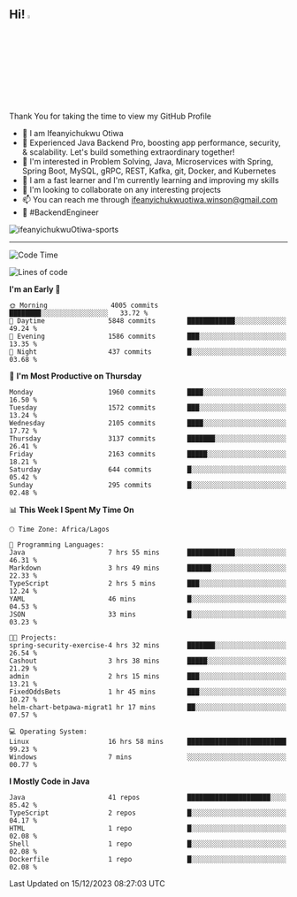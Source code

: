 <!-- BLOG-POST-LIST:START --><!-- BLOG-POST-LIST:END -->

## Hi! <img src="https://media.giphy.com/media/hvRJCLFzcasrR4ia7z/giphy.gif" width="4%"> 

Thank You for taking the time to view my GitHub Profile

- 👋 I am Ifeanyichukwu Otiwa
- 🚀 Experienced Java Backend Pro, boosting app performance, security, & scalability. Let's build something extraordinary together!
- 👀 I'm interested in Problem Solving, Java, Microservices with Spring, Spring Boot, MySQL, gRPC, REST, Kafka, git, Docker, and Kubernetes
- 🌱 I am a fast learner and I'm currently learning and improving my skills
- 💞️ I'm looking to collaborate on any interesting projects
- 📫 You can reach me through ifeanyichukwuotiwa.winson@gmail.com
- 🚀 #BackendEngineer

<p align="left" marginTop="10px"> <img src="https://komarev.com/ghpvc/?username=ifeanyichukwuOtiwa-sports&label=Profile%20views&color=0e75b6&style=for-the-badge" alt="ifeanyichukwuOtiwa-sports" /> </p>

***

<!--START_SECTION:waka-->
![Code Time](http://img.shields.io/badge/Code%20Time-2%2C037%20hrs%2016%20mins-blue)

![Lines of code](https://img.shields.io/badge/From%20Hello%20World%20I%27ve%20Written-4.4%20million%20lines%20of%20code-blue)

**I'm an Early 🐤** 

```text
🌞 Morning                4005 commits        ████████░░░░░░░░░░░░░░░░░   33.72 % 
🌆 Daytime                5848 commits        ████████████░░░░░░░░░░░░░   49.24 % 
🌃 Evening                1586 commits        ███░░░░░░░░░░░░░░░░░░░░░░   13.35 % 
🌙 Night                  437 commits         █░░░░░░░░░░░░░░░░░░░░░░░░   03.68 % 
```
📅 **I'm Most Productive on Thursday** 

```text
Monday                   1960 commits        ████░░░░░░░░░░░░░░░░░░░░░   16.50 % 
Tuesday                  1572 commits        ███░░░░░░░░░░░░░░░░░░░░░░   13.24 % 
Wednesday                2105 commits        ████░░░░░░░░░░░░░░░░░░░░░   17.72 % 
Thursday                 3137 commits        ███████░░░░░░░░░░░░░░░░░░   26.41 % 
Friday                   2163 commits        █████░░░░░░░░░░░░░░░░░░░░   18.21 % 
Saturday                 644 commits         █░░░░░░░░░░░░░░░░░░░░░░░░   05.42 % 
Sunday                   295 commits         █░░░░░░░░░░░░░░░░░░░░░░░░   02.48 % 
```


📊 **This Week I Spent My Time On** 

```text
🕑︎ Time Zone: Africa/Lagos

💬 Programming Languages: 
Java                     7 hrs 55 mins       ████████████░░░░░░░░░░░░░   46.31 % 
Markdown                 3 hrs 49 mins       ██████░░░░░░░░░░░░░░░░░░░   22.33 % 
TypeScript               2 hrs 5 mins        ███░░░░░░░░░░░░░░░░░░░░░░   12.24 % 
YAML                     46 mins             █░░░░░░░░░░░░░░░░░░░░░░░░   04.53 % 
JSON                     33 mins             █░░░░░░░░░░░░░░░░░░░░░░░░   03.23 % 

🐱‍💻 Projects: 
spring-security-exercise-4 hrs 32 mins       ███████░░░░░░░░░░░░░░░░░░   26.54 % 
Cashout                  3 hrs 38 mins       █████░░░░░░░░░░░░░░░░░░░░   21.29 % 
admin                    2 hrs 15 mins       ███░░░░░░░░░░░░░░░░░░░░░░   13.21 % 
FixedOddsBets            1 hr 45 mins        ███░░░░░░░░░░░░░░░░░░░░░░   10.27 % 
helm-chart-betpawa-migrat1 hr 17 mins        ██░░░░░░░░░░░░░░░░░░░░░░░   07.57 % 

💻 Operating System: 
Linux                    16 hrs 58 mins      █████████████████████████   99.23 % 
Windows                  7 mins              ░░░░░░░░░░░░░░░░░░░░░░░░░   00.77 % 
```

**I Mostly Code in Java** 

```text
Java                     41 repos            █████████████████████░░░░   85.42 % 
TypeScript               2 repos             █░░░░░░░░░░░░░░░░░░░░░░░░   04.17 % 
HTML                     1 repo              █░░░░░░░░░░░░░░░░░░░░░░░░   02.08 % 
Shell                    1 repo              █░░░░░░░░░░░░░░░░░░░░░░░░   02.08 % 
Dockerfile               1 repo              █░░░░░░░░░░░░░░░░░░░░░░░░   02.08 % 
```




 Last Updated on 15/12/2023 08:27:03 UTC
<!--END_SECTION:waka-->

<!--
<p align="center">
![trophy](https://github-profile-trophy.vercel.app/?username=ifeanyichukwuOtiwa-sports&theme=onedark) (https://github.com/ryo-ma/github-profile-trophy)
</p>
-->

<!---
ifeanyi-otiwa/ifeanyi-otiwa is a ✨ special ✨ repository because its `README.md` (this file) appears on your GitHub profile.
You can click the Preview link to take a look at your changes.
--->
